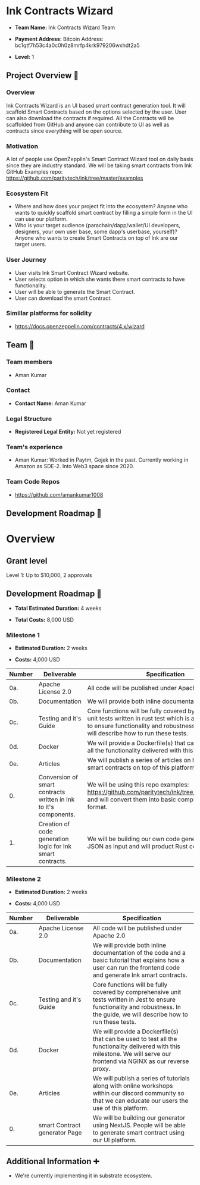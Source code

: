 # Ink Contracts Wizard

*  **Team Name:** Ink Contracts Wizard Team

*  **Payment Address:** Bitcoin Address: bc1qtf7h53c4a0c0h0z8mrfp4krk979206wxhdt2a5

*  **Level:** 1


## Project Overview :page_facing_up:

### Overview

Ink Contracts Wizard is an UI based smart contract generation tool. It will scaffold Smart Contracts based on the options selected by the user. User can also download the contracts if required. All the Contracts will be scaffolded from GitHub and anyone can contribute to UI as well as contracts since everything will be open source.

### Motivation
A lot of people use OpenZepplin's Smart Contract Wizard tool on daily basis since they are industry standard. We will be taking smart contracts from Ink GitHub Examples repo: https://github.com/paritytech/ink/tree/master/examples

### Ecosystem Fit
 - Where and how does your project fit into the ecosystem?
Anyone who wants to quickly scaffold smart contract by filling a simple form in the UI can use our platform.
 - Who is your target audience (parachain/dapp/wallet/UI developers, designers, your own user base, some dapp's userbase, yourself)?
Anyone who wants to create Smart Contracts on top of Ink are our target users.


### User Journey
 - User visits Ink Smart Contract Wizard website.
 - User selects option in which she wants there smart contracts to have functionality.
 - User will be able to generate the Smart Contract.
 - User can download the smart Contract.
  

### Simillar platforms for solidity

- https://docs.openzeppelin.com/contracts/4.x/wizard


## Team :busts_in_silhouette:

### Team members

* Aman Kumar

### Contact

*  **Contact Name:** Aman Kumar


### Legal Structure

*  **Registered Legal Entity:** Not yet registered

### Team's experience

* Aman Kumar: Worked in Paytm, Gojek in the past. Currently working in Amazon as SDE-2. Into Web3 space since 2020.

### Team Code Repos

* https://github.com/amankumar1008

## Development Roadmap :nut_and_bolt:

# Overview

## Grant level

Level 1: Up to $10,000, 2 approvals


## Development Roadmap :nut_and_bolt:

*  **Total Estimated Duration:** 4 weeks

*  **Total Costs:** 8,000 USD

### Milestone 1

*  **Estimated Duration:** 2 weeks

*  **Costs:** 4,000 USD


| Number | Deliverable | Specification |
| ------------- | ------------- | ------------- |
| 0a. | Apache License 2.0 | All code will be published under Apache 2.0 |
| 0b. | Documentation | We will provide both inline documentation of the code. |
| 0c. | Testing and it's Guide | Core functions will be fully covered by comprehensive unit tests written in rust test which is a great test runner to ensure functionality and robustness. In the guide, we will describe how to run these tests. |
| 0d. | Docker | We will provide a Dockerfile(s) that can be used to test all the functionality delivered with this milestone. |
| 0e. | Articles | We will publish a series of articles on how to develop smart contracts on top of this platform. |
| 0. | Conversion of smart contracts written in Ink to it's components. | We will be using this repo examples: https://github.com/paritytech/ink/tree/master/examples and will convert them into basic components in JSON format. |
| 1. | Creation of code generation logic for Ink smart contracts. | We will be building our own code generator. It will take JSON as input and will product Rust code as output. |

### Milestone 2

*  **Estimated Duration:** 2 weeks

*  **Costs:** 4,000 USD


| Number | Deliverable | Specification |
| ------------- | ------------- | ------------- |
| 0a. | Apache License 2.0 | All code will be published under Apache 2.0 |
| 0b. | Documentation | We will provide both inline documentation of the code and a basic tutorial that explains how a user can run the frontend code and generate Ink smart contracts. |
| 0c. | Testing and it's Guide | Core functions will be fully covered by comprehensive unit tests written in Jest to ensure functionality and robustness. In the guide, we will describe how to run these tests. |
| 0d. | Docker | We will provide a Dockerfile(s) that can be used to test all the functionality delivered with this milestone. We will serve our frontend via NGINX as our reverse proxy. |
| 0e. | Articles | We will publish a series of tutorials along with online workshops within our discord community so that we can educate our users the use of this platform. |
| 0. | smart Contract generator Page | We will be building our generator using NextJS. People will be able to generate smart contract using our UI platform. |


## Additional Information :heavy_plus_sign:

  

* We're currently implementing it in substrate ecosystem.
